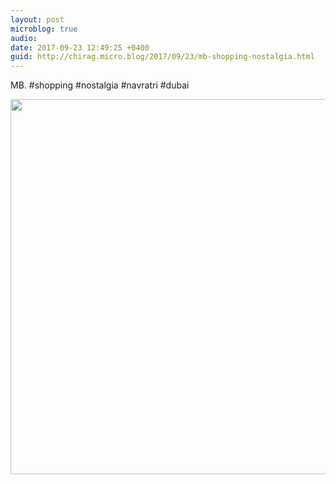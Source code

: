 ```yaml
---
layout: post
microblog: true
audio: 
date: 2017-09-23 12:49:25 +0400
guid: http://chirag.micro.blog/2017/09/23/mb-shopping-nostalgia.html
---
```

MB. #shopping #nostalgia #navratri #dubai

<img src="http://chirag.micro.blog/uploads/2017/5be1d16bdb.jpg" width="600" height="600" />
